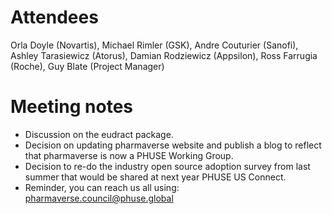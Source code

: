 # Attendees

Orla Doyle (Novartis), Michael Rimler (GSK), Andre Couturier (Sanofi), Ashley Tarasiewicz (Atorus), Damian Rodziewicz (Appsilon), Ross Farrugia (Roche), Guy Blate (Project Manager)

# Meeting notes

- Discussion on the eudract package. 
- Decision on updating pharmaverse website and publish a blog to reflect that pharmaverse is now a PHUSE Working Group. 
- Decision to re-do the industry open source adoption survey from last summer that would be shared at next year PHUSE US Connect. 
- Reminder, you can reach us all using: pharmaverse.council@phuse.global  
